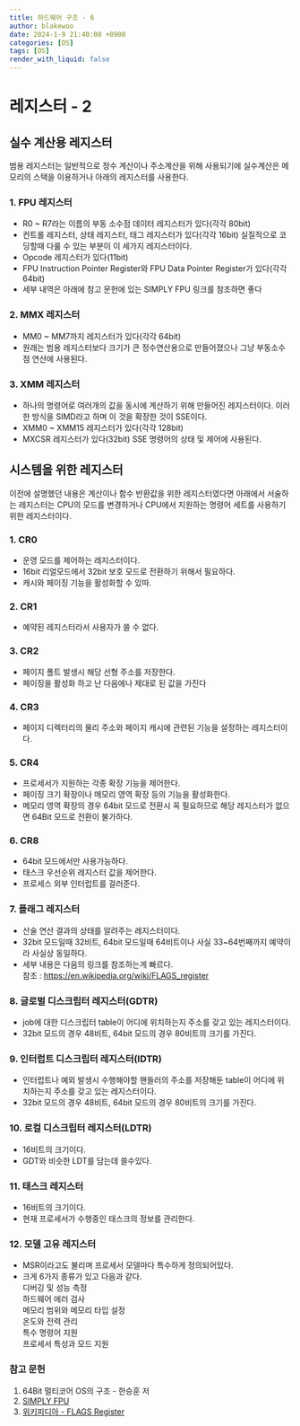 ```yaml
---
title: 하드웨어 구조 - 6
author: blakewoo
date: 2024-1-9 21:40:00 +0900
categories: [OS]
tags: [OS]
render_with_liquid: false
---
```


# 레지스터 - 2

## 실수 계산용 레지스터
범용 레지스터는 일반적으로 정수 계산이나 주소계산을 위해 사용되기에
실수계산은 메모리의 스택을 이용하거나 아래의 레지스터를 사용한다.

### 1. FPU 레지스터
- R0 ~ R7라는 이름의 부동 소수점 데이터 레지스터가 있다(각각 80bit)
- 컨트롤 레지스터, 상태 레지스터, 태그 레지스터가 있다(각각 16bit)
  실질적으로 코딩할때 다룰 수 있는 부분이 이 세가지 레지스터이다.
- Opcode 레지스터가 있다(11bit)
- FPU Instruction Pointer Register와 FPU Data Pointer Register가 있다(각각 64bit)
- 세부 내역은 아래에 참고 문헌에 있는 SIMPLY FPU 링크를 참조하면 좋다

### 2. MMX 레지스터
- MM0 ~ MM7까지 레지스터가 있다(각각 64bit)
- 원래는 범용 레지스터보다 크기가 큰 정수연산용으로 만들어졌으나 그냥 부동소수점 연산에 사용된다.

### 3. XMM 레지스터
- 하나의 명령어로 여러개의 값을 동시에 계산하기 위해 만들어진 레지스터이다.
  이러한 방식을 SIMD라고 하며 이 것을 확장한 것이 SSE이다.
- XMM0 ~ XMM15 레지스터가 있다(각각 128bit)
- MXCSR 레지스터가 있다(32bit)
  SSE 명령어의 상태 및 제어에 사용된다.


## 시스템을 위한 레지스터
이전에 설명했던 내용은 계산이나 함수 반환값을 위한 레지스터였다면
아래에서 서술하는 레지스터는 CPU의 모드를 변경하거나 CPU에서 지원하는 명령어 세트를 
사용하기 위한 레지스터이다.

### 1. CR0
- 운영 모드를 제어하는 레지스터이다.
- 16bit 리얼모드에서 32bit 보호 모드로 전환하기 위해서 필요하다.
- 캐시와 페이징 기능을 활성화할 수 있따.

### 2. CR1
- 예약된 레지스터라서 사용자가 쓸 수 없다.

### 3. CR2
- 페이지 폴트 발생시 해당 선형 주소를 저장한다.
- 페이징을 활성화 하고 난 다음에나 제대로 된 값을 가진다

### 4. CR3
- 페이지 디렉터리의 물리 주소와 페이지 캐시에 관련된 기능을 설정하는 레지스터이다.

### 5. CR4
- 프로세서가 지원하는 각종 확장 기능을 제어한다.
- 페이징 크기 확장이나 메모리 영역 확장 등의 기능을 활성화한다.
- 메모리 영역 확장의 경우 64bit 모드로 전환시 꼭 필요하므로
  해당 레지스터가 없으면 64Bit 모드로 전환이 불가하다.

### 6. CR8
- 64bit 모드에서만 사용가능하다.
- 태스크 우선순위 레지스터 값을 제어한다.
- 프로세스 외부 인터럽트를 걸러준다.


### 7. 플래그 레지스터
- 산술 연산 결과의 상태를 알려주는 레지스터이다.
- 32bit 모드일때 32비트, 64bit 모드일때 64비트이나 사실 33~64번째까지 예약이라 사실상 동일하다.
- 세부 내용은 다음의 링크를 참조하는게 빠르다.   
  참조 : https://en.wikipedia.org/wiki/FLAGS_register

### 8. 글로벌 디스크립터 레지스터(GDTR)
- job에 대한 디스크립터 table이 어디에 위치하는지 주소를 갖고 있는 레지스터이다.
- 32bit 모드의 경우 48비트, 64bit 모드의 경우 80비트의 크기를 가진다.

### 9. 인터럽트 디스크립터 레지스터(IDTR)
- 인터럽트나 예외 발생시 수행해야할 핸들러의 주소를 저장해둔 table이 어디에 위치하는지 주소를 갖고 있는 레지스터이다.
- 32bit 모드의 경우 48비트, 64bit 모드의 경우 80비트의 크기를 가진다.

### 10. 로컬 디스크립터 레지스터(LDTR)
- 16비트의 크기이다.
- GDT와 비슷한 LDT를 담는데 쓸수있다.

### 11. 태스크 레지스터
- 16비트의 크기이다.
- 현재 프로세서가 수행중인 태스크의 정보를 관리한다.

### 12. 모델 고유 레지스터
- MSR이라고도 불리며 프로세서 모델마다 특수하게 정의되어있다.
- 크게 6가지 종류가 있고 다음과 같다.   
  디버깅 및 성능 측정   
  하드웨어 에러 검사   
  메모리 범위와 메모리 타입 설정   
  온도와 전력 관리   
  특수 명령어 지원   
  프로세서 특성과 모드 지원






### 참고 문헌
1. 64Bit 멀티코어 OS의 구조 - 한승훈 저
2. [SIMPLY FPU](http://www.ray.masmcode.com/tutorial/fpuchap1.htm)
3. [위키피디아 - FLAGS Register](https://en.wikipedia.org/wiki/FLAGS_register)
